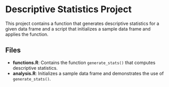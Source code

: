 # Descriptive Statistics Project

This project contains a function that generates descriptive statistics for a given data frame and a script that initializes a sample data frame and applies the function.

## Files
- **functions.R**: Contains the function `generate_stats()` that computes descriptive statistics.
- **analysis.R**: Initializes a sample data frame and demonstrates the use of `generate_stats()`.


